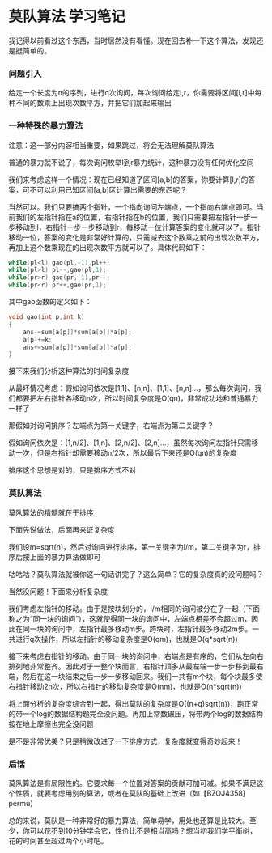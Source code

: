 # 莫队算法   学习笔记

我记得以前看过这个东西，当时居然没有看懂。现在回去补一下这个算法，发现还是挺简单的。

### 问题引入

给定一个长度为n的序列，进行q次询问，每次询问给定l,r，你需要将区间[l,r]中每种不同的数乘上出现次数平方，并把它们加起来输出

### 一种特殊的暴力算法

注意：这一部分内容相当重要，如果跳过，将会无法理解莫队算法

普通的暴力就不说了，每次询问枚举l到r暴力统计，这种暴力没有任何优化空间

我们来考虑这样一个情况：现在已经知道了区间[a,b]的答案，你要计算[l,r]的答案，可不可以利用已知区间[a,b]区计算出需要的东西呢？

当然可以。我们只要搞两个指针，一个指向询问左端点，一个指向右端点即可。当前我们的左指针指在a的位置，右指针指在b的位置，我们只需要把左指针一步一步移动到l，右指针一步一步移动到r，每移动一位计算答案的变化就可以了。指针移动一位，答案的变化是非常好计算的，只需减去这个数乘之前的出现次数平方，再加上这个数乘现在的出现次数平方就可以了。具体代码如下：

```cpp
while(pl<l) gao(pl,-1),pl++;
while(pl>l) pl--,gao(pl,1);
while(pr>r) gao(pr,-1),pr--;
while(pr<r) pr++,gao(pr,1);
```

其中gao函数的定义如下：

```cpp
void gao(int p,int k)
{
	ans-=sum[a[p]]*sum[a[p]]*a[p];
    a[p]+=k;
    ans+=sum[a[p]]*sum[a[p]]*a[p];
}
```

接下来我们分析这种算法的时间复杂度

从最坏情况考虑：假如询问依次是[1,1]、[n,n]、[1,1]、[n,n]…，那么每次询问，我们都要把左右指针各移动n次，所以时间复杂度是O(qn)，非常成功地和普通暴力一样了

那假如对询问排序？左端点为第一关键字，右端点为第二关键字？

假如询问依次是：[1,n/2]、[1,n]、[2,n/2]、[2,n]…，虽然每次询问左指针只需移动一次，但是右指针却需要移动n/2次，所以最后下来还是O(qn)的复杂度

排序这个思想是对的，只是排序方式不对

### 莫队算法

莫队算法的精髓就在于排序

下面先说做法，后面再来证复杂度

我们设m=sqrt(n)，然后对询问进行排序，第一关键字为l/m，第二关键字为r，排序后按上面的暴力算法做即可

咕咕咕？莫队算法就被你这一句话讲完了？这么简单？它的复杂度真的没问题吗？

当然没问题！下面来分析复杂度

我们考虑左指针的移动。由于是按块划分的，l/m相同的询问被分在了一起（下面称之为“同一块的询问”），这就使得同一块的询问中，左端点相差不会超过m，因此在同一块的询问中，左指针最多移动m步。跨块时，左指针最多移动2m步。一共进行q次操作，所以左指针的移动复杂度是O(qm)，也就是O(q\*sqrt(n))

接下来考虑右指针的移动。由于同一块的询问中，右端点是有序的，它们从左向右排列地非常整齐。因此对于一整个块而言，右指针顶多从最左端一步一步移到最右端，然后在这一块结束之后一步一步移动回来。我们一共有m个块，每个块最多使右指针移动2n次，所以右指针的移动复杂度是O(nm)，也就是O(n\*sqrt(n))

将上面分析的复杂度综合到一起，得出莫队的复杂度是O((n+q)sqrt(n))，跑正常的带一个log的数据结构题完全没问题。再加上常数碾压，将带两个log的数据结构按在地上摩擦也完全没问题

是不是非常优美？只是稍微改进了一下排序方式，复杂度就变得奇妙起来！

### 后话

莫队算法是有局限性的。它要求每一个位置对答案的贡献可加可减。如果不满足这个性质，就要考虑用别的算法，或者在莫队的基础上改进（如【BZOJ4358】permu）

总的来说，莫队是一种非常好的~~暴力~~算法，简单易学，用处也还算是比较大。至少，你可以花不到10分钟学会它，性价比不是相当高吗？想当初我们学平衡树，花的时间甚至超过两个小时吧。